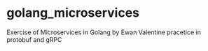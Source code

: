 # golang_microservices
Exercise of Microservices in Golang by Ewan Valentine
pracetice in protobuf and gRPC
